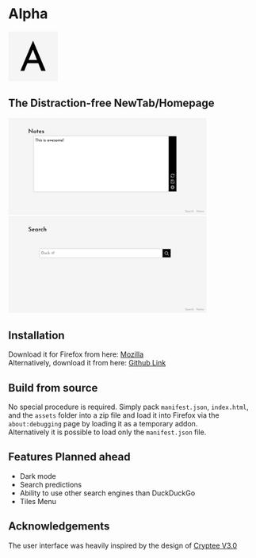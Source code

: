 # Alpha  
<img src="/art/Logo.png" alt="Logo" width="100"/>  

## The Distraction-free NewTab/Homepage  

<img src="/art/Screenshot%20(1).png" alt="Screenshot" width="400"/>
<img src="/art/Screenshot%20(2).png" alt="Screenshot" width="400"/>

## Installation
Download it for Firefox from here: [Mozilla](https://addons.mozilla.org/en-US/firefox/addon/alpha/)  
Alternatively, download it from here: [Github Link](https://github.com/Leakbang/Alpha-extension/releases/latest)  

## Build from source
No special procedure is required. Simply pack `manifest.json`, `index.html`, and the `assets` folder into a zip file and load it into Firefox via the `about:debugging` page by loading it as a temporary addon.  
Alternatively it is possible to load only the `manifest.json` file.

## Features Planned ahead
- Dark mode
- Search predictions
- Ability to use other search engines than DuckDuckGo
- Tiles Menu

## Acknowledgements
The user interface was heavily inspired by the design of [Cryptee V3.0](https://crypt.ee/)
